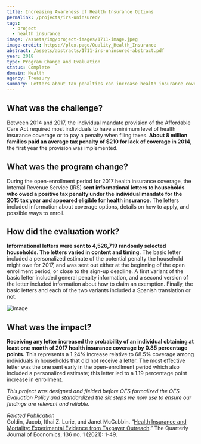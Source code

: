 ```yaml
---
title: Increasing Awareness of Health Insurance Options
permalink: /projects/irs-uninsured/
tags: 
  - project  
  - health insurance
image: /assets/img/project-images/1711-image.jpeg
image-credit: https://plex.page/Quality_Health_Insurance
abstract: /assets/abstracts/1711-irs-uninsured-abstract.pdf
year: 2018
type: Program Change and Evaluation
status: Complete
domain: Health
agency: Treasury
summary: Letters about tax penalties can increase health insurance coverage
---
```

## What was the challenge?

Between 2014 and 2017, the individual mandate provision of the Affordable Care Act required most individuals to have a minimum level of health insurance coverage or to pay a penalty when filing taxes. **About 8 million families paid an average tax penalty of $210 for lack of coverage in 2014**, the first year the provision was implemented. 

## What was the program change?

During the open-enrollment period for 2017 health insurance coverage, the Internal Revenue Service (IRS) **sent informational letters to households who owed a positive tax penalty under the individual mandate for the 2015 tax year and appeared eligible for health insurance.** The letters included information about coverage options, details on how to apply, and possible ways to enroll. 

## How did the evaluation work?

**Informational letters were sent to 4,526,719 randomly selected households. The letters varied in content and timing.** The basic letter included a personalized estimate of the potential penalty the household might owe for 2017, and was sent out either at the beginning of the open enrollment period, or close to the sign-up deadline. A first variant of the basic letter included general penalty information, and a second version of the letter included information about how to claim an exemption. Finally, the basic letters and each of the two variants included a Spanish translation or not.

![image]({{site.baseurl}}/assets/img/project-images/1711-graph.png)

## What was the impact?

**Receiving any letter increased the probability of an individual obtaining at least one month of 2017 health insurance coverage by 0.85 percentage points.** This represents a 1.24% increase relative to 68.5% coverage among individuals in households that did not receive a letter. The most effective letter was the one sent early in the open-enrollment period which also included a personalized estimate; this letter led to a 1.19 percentage point increase in enrollment.

*This project was designed and fielded before OES formalized the OES Evaluation Policy and standardized the six steps we now use to ensure our findings are relevant and reliable.*

*Related Publication*<br>
Goldin, Jacob, Ithai Z. Lurie, and Janet McCubbin. “<a href="https://academic.oup.com/qje/article/136/1/1/5911132">Health Insurance and Mortality: Experimental Evidence from Taxpayer Outreach</a>.” The Quarterly Journal of Economics, 136 no. 1 (2021): 1-49. 

